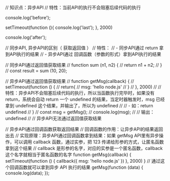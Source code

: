 // 知识点：异步API
// 特性：当前API的执行不会阻塞后续代码的执行

console.log('before');

setTimeout(function (){
	console.log('last');
}, 2000)

console.log('after');

// 同步API, 异步API的区别（ 获取返回值 ）
// 特性：
//   - 同步API通过 return 拿到API执行的结果
//   - 异步API通过 回调函数（参数的形式）拿到API执行的结果

// 同步API通过返回值获取结果
	// function sum (n1, n2) {
	// 	return n1 + n2;
	// }
	// const result = sum (10, 20);

// 异步API通过返回值获取结果
	// function getMsg(callback) {
	// 	setTimeout(function () {
	// 		return{ 
	// 			msg: 'hello node.js'
	// 		}
	// 	}, 2000)
	// 	// 特性：异步API不会阻塞后续代码的执行，所以当函数执行完毕时，如果没有 return，系统会自动 return 一个 undefined 的结果，当定时器触发时，msg 已经拿到 undefined 这个结果，并输出了，所以为 undefined
	// 	//   - 如：return undefined
	// }
	// const msg = getMsg();
	// console.log(msg);
	// // 输出：undefined
	// // 异步API无法通过返回值获取结果

// 异步API通过回调函数获取返回结果
	// 回调函数的作用：让异步API的结果返回出去
	// 实现原理：异步API通过回调函数拿到结果：如果 getMsg API里有异步操作，可以调用 callback 函数，通过实参，把 123 传递给形参的方式，让匿名函数拿到这个结果 
	// callback 是形参的名字，对应的实参是一个匿名函数，callback 这个名字就相当于匿名函数的名字
	function getMsg(callback) {
		setTimeout(function () {
			callback({
				msg: 'hello node.js'
			})
		}, 2000)
	}
	// 通过这个回调函数就可以拿到异步 API 执行的结果
	getMsg(function (data) {
		console.log(data);
	});

